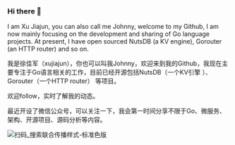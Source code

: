 ### Hi there 👋

I am Xu Jiajun, you can also call me Johnny, welcome to my Github, I am now mainly focusing on the development and sharing of Go language projects. At present, I have open sourced NutsDB (a KV engine), Gorouter (an HTTP router) and so on.

我是徐佳军（xujiajun），你也可以叫我Johnny，欢迎来到我的Github，我现在主要专注于Go语言相关的工作，目前已经开源包括NutsDB（一个KV引擎 ）、Gorouter（一个HTTP router） 等项目。

欢迎follow，实时了解我的动态。

最近开设了微信公众号，可以关注一下，我会第一时间分享不限于Go、微服务、架构、开源项目、源码分析等内容。


![扫码_搜索联合传播样式-标准色版](https://user-images.githubusercontent.com/6065007/151082220-c7883e56-5f82-40d1-8be4-c0f5c757e399.png)






<!--
**xujiajun/xujiajun** is a ✨ _special_ ✨ repository because its `README.md` (this file) appears on your GitHub profile.

Here are some ideas to get you started:

- 🔭 I’m currently working on ...
- 🌱 I’m currently learning ...
- 👯 I’m looking to collaborate on ...
- 🤔 I’m looking for help with ...
- 💬 Ask me about ...
- 📫 How to reach me: ...
- 😄 Pronouns: ...
- ⚡ Fun fact: ...
-->
